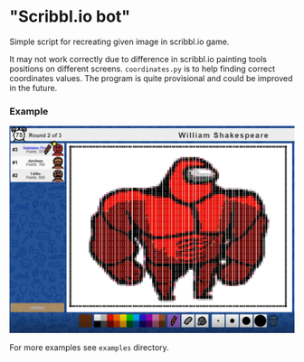 # "Scribbl.io bot"
Simple script for recreating given image in scribbl.io game.

It may not work correctly due to difference in scribbl.io painting tools positions on different screens. `coordinates.py` is to help finding correct coordinates values.
The program is quite provisional and could be improved in the future.

### Example

![example](./examples/2.png)

For more examples see `examples` directory.
